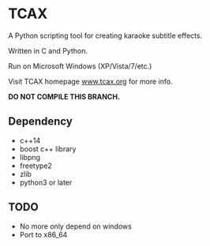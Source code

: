 # TCAX

A Python scripting tool for creating karaoke subtitle effects.

Written in C and Python.

Run on Microsoft Windows (XP/Vista/7/etc.)

Visit TCAX homepage www.tcax.org for more info.

**DO NOT COMPILE THIS BRANCH.**

## Dependency

- c++14
- boost c++ library
- libpng
- freetype2
- zlib
- python3 or later

## TODO

- No more only depend on windows
- Port to x86_64